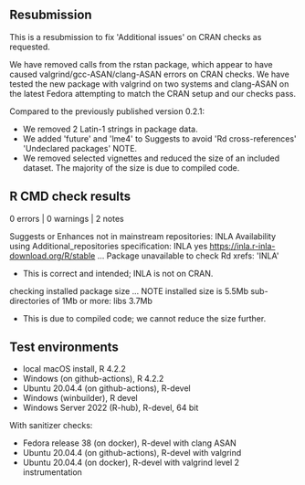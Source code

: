 ## Resubmission

This is a resubmission to fix 'Additional issues' on CRAN checks as requested.

We have removed calls from the rstan package, which appear to have caused
valgrind/gcc-ASAN/clang-ASAN errors on CRAN checks. We have tested the new
package with valgrind on two systems and clang-ASAN on the latest Fedora
attempting to match the CRAN setup and our checks pass.

Compared to the previously published version 0.2.1:

* We removed 2 Latin-1 strings in package data.
* We added 'future' and 'lme4' to Suggests to avoid 'Rd cross-references'
  'Undeclared packages' NOTE.
* We removed selected vignettes and reduced the size of an included dataset.
  The majority of the size is due to compiled code.
  
## R CMD check results

0 errors | 0 warnings | 2 notes

Suggests or Enhances not in mainstream repositories:
  INLA
Availability using Additional_repositories specification:
  INLA   yes   https://inla.r-inla-download.org/R/stable
...
Package unavailable to check Rd xrefs: 'INLA'
  
* This is correct and intended; INLA is not on CRAN.

checking installed package size ... NOTE
    installed size is  5.5Mb
    sub-directories of 1Mb or more:
      libs   3.7Mb
      
* This is due to compiled code; we cannot reduce the size further.

## Test environments

* local macOS install, R 4.2.2
* Windows (on github-actions), R 4.2.2
* Ubuntu 20.04.4 (on github-actions), R-devel
* Windows (winbuilder), R devel
* Windows Server 2022 (R-hub), R-devel, 64 bit

With sanitizer checks:
 
* Fedora release 38 (on docker), R-devel with clang ASAN
* Ubuntu 20.04.4 (on github-actions), R-devel with valgrind
* Ubuntu 20.04.4 (on docker), R-devel with valgrind level 2 instrumentation
